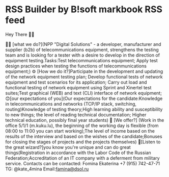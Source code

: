 # RSS Builder by B!soft markbook RSS feed
Hey There 👋👋

🙋‍♀️ [what we do?](NPP "Digital Solutions" - a developer, manufacturer and supplier (b2b) of telecommunications equipment, strengthens the testing team and is looking for a tester with a desire to develop in the direction of equipment testing.Tasks:Test telecommunications equipment; Apply test design practices when testing the functions of telecommunications equipment;)
⚙ [How we do it?]Participate in the development and updating of the network equipment testing plan; Develop functional tests of network equipment and test scenarios for its application; Carry out load and functional testing of network equipment using Sprint and Xinertel test suites;Test graphical (WEB) and text (CLI) interface of network equipment; 
😊[our expectations of you](Our expectations for the candidate:Knowledge in telecommunications and networks (TCP/IP stack, switching, routing)Knowledge of testing theory;High learning ability and susceptibility to new things; the level of reading technical documentation; Higher technical education, possibly final year students)
🍔 [We offer?] (Work in the office 5/1/1 (m.kuku.lu), the beginning of the working day is flexible (from 08:00 to 11:00 you can start working);The level of income based on the results of the interview and based on the wishes of the candidate;Bonuses for closing the stages of projects and the projects themselves)
🧙[Listen to the great wizard?]you know you're unique and can do great things(Registration in accordance with the Labor Code of the Russian Federation;Accreditation of an IT company with a deferment from military service.
Contacts can be contacted:
Fomina Ekaterina
+7 (915) 742-47-71
TG: @kate_4mina
Email:famina@dsol.ru
